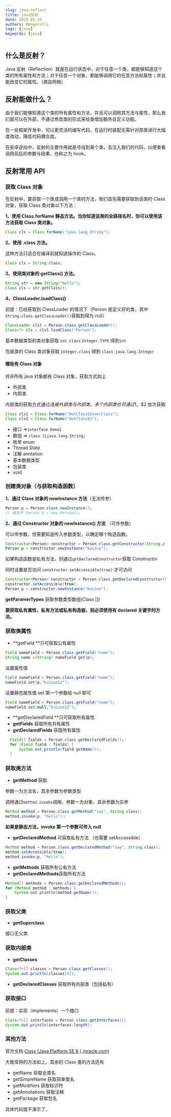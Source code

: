 ```yaml
---
slug: java-reflect
title: java反射
date: 2022-01-16
authors: Mongorolls
tags: [java]
keywords: [java]
---
```


<!-- truncate -->

## 什么是反射？　　

Java 反射（Reflection）就是在运行状态中，对于任意一个类，都能够知道这个类的所有属性和方法；对于任意一个对象，都能够调用它的任意方法和属性；并且能改变它的属性。（摘自网络）

## 反射能做什么？

由于我们能够知道这个类的所有属性和方法，并且可以调用其方法与属性，那么我们就可以在外部，不通过修改类的形式来给类增加额外自定义功能。

在一些框架开发中，可以更灵活的编写代码，在运行时装配无需针对原类进行大幅度改动，降低代码耦合度。

在安卓逆向中，反射的主要作用就是寻找到某个类，去注入我们的代码，以便查看调用前后的参数与结果，也称之为 hook。

## 反射常用 API

### 获取 Class 对象

在反射中，要获取一个类或调用一个类的方法，我们首先需要获取到该类的 Class 对象，获取 Class 类对象以下方法：

**1、使用 Class.forName 静态方法。当你知道该类的全路径名时，你可以使用该方法获取 Class 类对象。**

```java
Class cls = Class.forName("java.lang.String");
```

**2、使用 .class 方法。**

这种方法只适合在编译前就知道操作的 Class。

```java
Class cls = String.class;
```

**3、使用类对象的 getClass() 方法。**

```java
String str = new String("Hello");
Class cls = str.getClass();
```

**4、ClassLoader.loadClass()**

前提：已经获取到 ClassLoader 的情况下（Person 是定义好的类，其中`String.class.getClassLoader()`获取到得为 null）

```java
ClassLoader clsl = Person.class.getClassLoader();
Class<?> cls = clsl.loadClass("Person");
```

基本数据类型的类对象获取 `int.class` `Integer.TYPE` 得到`int`

包装类的 Class 类对象获取 `Integer.class` 得到 `class java.lang.Integer`

#### 哪些有 Class 对象

并非所有 java 对象都有 Class 对象，获取方式如上

- 外部类
- 内部类

内部类的获取方式通过$连接外部类与内部类，多个内部类也可通过$1，$2 依次获取

```java
Class cls1 = Class.forName("OutClass$InnerClass");
Class cls2 = Class.forName("OutClass$1");
```

- 接口 =>`interface DemoI`
- 数组 => `class [Ljava.lang.String;`
- 枚举 enum
- Thread.State
- 注解 anntation
- 基本数据类型
- 包装类
- void

### 创建类对象（与获取构造函数）

**1、通过 Class 对象的 newInstance 方法**（无法传参）

```java
Person p = Person.class.newInstance();
// 相当于 Person p = new Person();
```

**2、通过 Constructor 对象的 newInstance() 方法** （可传参数）

可以传参数，但需要知道传入参数类型，以确定哪个构造函数。

```java
Constructor<Person> constructor = Person.class.getConstructor(String.class);
Person p = constructor.newInstance("kuizuo");
```

如果构造函数是私有方法，则通过`getDeclaredConstructor`获取 Constructor

同时设置是否访问 `constructor.setAccessible(true)` 才可访问

```java
Constructor<Person> constructor = Person.class.getDeclaredConstructor(String.class);
constructor.setAccessible(true);
Person p = constructor.newInstance("kuizuo");
```

**getParamerTypes** 获取参数类型数组(Class [])

**要获取私有属性，私有方法或私有构造器，则必须使用有 declared 关键字的方法。**

### 获取类属性

- **getField **只可获取公有属性

```java
Field nameField = Person.class.getField("name");
String name =(String) nameField.get(p);
```

设置属性值

```java
Field nameField = Person.class.getField("name");
nameField.set(p,"kuizuo12");
```

设置静态属性值 set 第一个参数给 null 即可

```java
Field nameField = Person.class.getField("name");
nameField.set(null,"kuizuo12");
```

- **getDeclaredField **只可获取所有属性
- **getFields** 获取所有共有属性
- **getDeclaredFields** 获取所有属性

```java
  Field[] fields = Person.class.getDeclaredFields();
  for (Field field : fields) {
      System.out.println(field.getName());
  }
```

### 获取类方法

- **getMethod** 获取

参数一为方法名，其余参数为参数类型

调用通过`method.invoke`调用，参数一为对象，其余参数为实参

```java
Method method = Person.class.getMethod("say", String.class);
method.invoke(p, "hello")；

```

**如果是静态方法，invoke 第一个参数可传入 null**

- **getDeclaredMethod** 可获取私有方法 （也需要 setAccessible）

```java
Method method = Person.class.getDeclaredMethod("say", String.class);
method.setAccessible(true);
method.invoke(p, "hello");
```

- **getMethods** 获取所有公有方法
- **getDeclaredMethods**获取所有方法

```java
Method[] methods = Person.class.getDeclaredMethods();
for (Method method : methods) {
    System.out.println(method.getName());
}
```

### 获取父类

- **getSuperclass**

接口无父类

### 获取内部类

- **getClasses**

```java
Class<?>[] classes = Person.class.getClasses();
System.out.println(classes[0]);
```

- **getDeclaredClasses** 获取所有内部类（包括私有）

### 获取接口

前提：实现（implements）一个接口

```java
Class<?>[] interfaces = Person.class.getInterfaces();
System.out.println(interfaces.length);
```

### 其他方法

官方文档 [Class (Java Platform SE 8 ) (oracle.com)](https://docs.oracle.com/javase/8/docs/api/)

大致常用的方法如上，其余的 Class 类的方法还有

- getName 获取全类名
- getSimpleName 获取简单类名
- getModifiers 获取标识符
- getAnnotations 获取注解
- getPackage 获取包名

具体代码就不演示了。
